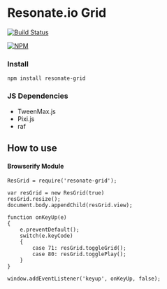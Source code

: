 # Resonate.io Grid 

[![Build Status](https://travis-ci.org/silviopaganini/resonate-grid.svg?branch=master)](https://travis-ci.org/silviopaganini/resonate-grid)

[![NPM](https://nodei.co/npm/resonate-grid.png)](https://nodei.co/npm/resonate-grid/) 

### Install

`npm install resonate-grid`

### JS Dependencies 

* TweenMax.js 
* Pixi.js
* raf

## How to use 

#### Browserify Module 

```
ResGrid = require('resonate-grid');

var resGrid = new ResGrid(true)
resGrid.resize();
document.body.appendChild(resGrid.view);

function onKeyUp(e)
{
    e.preventDefault();
    switch(e.keyCode)
    {
        case 71: resGrid.toggleGrid();
        case 80: resGrid.togglePlay();
    }
}

window.addEventListener('keyup', onKeyUp, false);
```